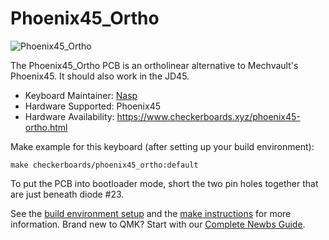 # Phoenix45_Ortho

![Phoenix45_Ortho](https://i.imgur.com/OvgOhIe.png)

The Phoenix45_Ortho PCB is an ortholinear alternative to Mechvault's Phoenix45. It should also work in the JD45. 

* Keyboard Maintainer: [Nasp](https://github.com/npspears)
* Hardware Supported: Phoenix45
* Hardware Availability: https://www.checkerboards.xyz/phoenix45-ortho.html

Make example for this keyboard (after setting up your build environment):

    make checkerboards/phoenix45_ortho:default

To put the PCB into bootloader mode, short the two pin holes together that are just beneath diode #23. 

See the [build environment setup](https://docs.qmk.fm/#/getting_started_build_tools) and the [make instructions](https://docs.qmk.fm/#/getting_started_make_guide) for more information. Brand new to QMK? Start with our [Complete Newbs Guide](https://docs.qmk.fm/#/newbs).